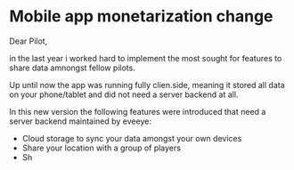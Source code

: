 # Mobile app monetarization change

Dear Pilot,

in the last year i worked hard to implement the most sought for features to share data amnongst fellow pilots.

Up until now the app was running fully clien.side, meaning it stored all data on your phone/tablet and did not need a server backend at all.

In this new version the following features were introduced that need a server backend maintained by eveeye:

- Cloud storage to sync your data amongst your own devices
- Share your location with a group of players
- Sh

<!--stackedit_data:
eyJoaXN0b3J5IjpbLTcyOTAxMzU2OF19
-->